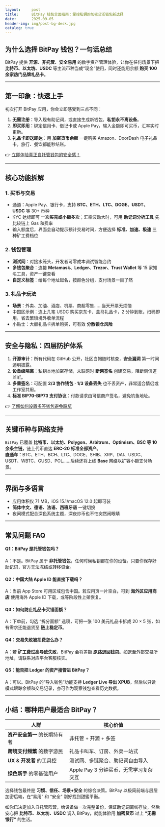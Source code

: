 ```yaml
---
layout:     post
title:      BitPay 钱包全面指南：掌控私钥的加密货币钱包新选择
date:       2025-09-05
header-img: img/post-bg-desk.jpg
catalog: true
---
```


## 为什么选择 BitPay 钱包？一句话总结  
BitPay 提供 **开源**、**非托管**、**安全易用** 的数字资产管理体验，让你在任何场景下把 **比特币、以太坊、USDC** 等主流币种当成“现金”使用，同时还能用余额 **购买 100 余家热门品牌礼品卡**。

---

## 第一印象：快速上手

初次打开 BitPay 应用，你会立即感受到三点不同：

1. **无需注册**：导入现有助记词，或直接生成新钱包，**私钥永不离设备**。  
2. **即买即用**：绑定信用卡、借记卡或 Apple Pay，输入金额即可买币，汇率实时更新。  
3. **礼品卡即送即达**：用 **加密货币余额** 一键购买 Amazon、DoorDash 电子礼品卡，旅行、餐饮都能秒结账。  

👉 [立即体验真正自托管钱包的安全感！](https://okxdog.com/)

---

## 核心功能拆解

### 1. 买币与交易  
- 通道：Apple Pay、银行卡，支持 **BTC、ETH、LTC、DOGE、USDT、USDC** 等 30+ 币种  
- KYC 达标即可 **一次买完或小额多次**；汇率波动大时，可用 **助记词分析工具** 先比较链上 Gas 和费率  
- 输入额度后，界面会自动提示预计交易时间，方便选择 **标准、加速、极速** 三种矿工费档位  

### 2. 钱包管理  
- **测试网**：对接水笼头，开发者可零成本调试智能合约  
- **多钱包聚合**：连接 **Metamask、Ledger、Trezor、Trust Wallet** 等 15 家知名工具，资产一键查看  
- **自定义标签**：给每个地址起名，按颜色分组，支付场景一目了然  

### 3. 礼品卡玩法  
- **场景**：外卖、加油、酒店、机票、商超零售……当天开票无烦恼  
- 中国区示例：连上几笔 USDC 购买京东卡、盒马礼品卡，2 分钟到账，扫码即用，省去繁琐境外收单流程  
- 小贴士：大额礼品卡拆单购买，可有效 **分散锁仓风险**  

---

## 安全与隐私：四层防护体系

1. **开源审计**：所有代码在 GitHub 公开，社区白帽随时核查，**安全漏洞** 第一时间透明披露。  
2. **设备级隔离**：私钥本地加密存储，未联网时 **断网签名** 创建交易，阻断侧信道监听。  
3. **多重签名**：可配置 **2/3 协作钱包** · **1/3 设备丢失** 也不丢资产，非常适合情侣或工作室共用。  
4. **标准 BIP70-BIP73 支付协议**：付款请求由可信商户签名，避免钓鱼地址。  

👉 [了解如何设置多签钱包避免踩坑](https://okxdog.com/)

---

## 关键币种与网络支持

`BitPay` 已覆盖 **比特币、以太坊、Polygon、Arbitrum、Optimism、BSC 等 10 余条主链**，链上代币直达 **ERC-20 标准全部资产**。  
**直通车**：BTC、ETH、BCH、LTC、DOGE、SHIB、XRP、DAI、USDC、USDT、WBTC、GUSD、POL……后续还将上线 **Base** 网络以扩容小额支付场景。  

---

## 界面与多语言

- 应用体积仅 71 MB，iOS 15.1/macOS 12.0 起即可装  
- **简体中文、德语、法语、西班牙语** 一键切换  
- 夜间模式配合深色系统主题，深夜炒币也不怕突然闹眼睛  

---

## 常见问题 FAQ

#### Q1：BitPay 是托管钱包吗？  
A：不是。BitPay 属于 **非托管钱包**，任何时候私钥都在你的设备。只要你保存好助记词，官方无法冻结或转移资金。  

#### Q2：中国大陆 Apple ID 能直接下载吗？  
A：当前 App Store 可用区域包含中国。若应用页一片空白，可到 **海外区应用商店** 使用海外 Apple ID 下载，或等阶段性上架恢复。  

#### Q3：如何防止礼品卡买错面额？  
A：下单前，勾选 “拆分面额” 选项，可把一张 100 美元礼品卡拆成 20 × 5 张，如有需求还能退货至 **链上稳定币**。  

#### Q4：交易失败被扣费怎么办？  
A：若 **矿工费过高导致失败**，BitPay 会将差额 **原路退回钱包**。如退至外部交易所地址，请联系对应平台客服核实。  

#### Q5：能否把 Ledger 的资产接管进 BitPay？  
A：可以。BitPay 的“导入钱包”功能支持 **Ledger Live 导出 XPUB**，然后以只读模式跟踪余额和交易记录，亦可作为观察钱包查看历史数据。  

---

## 小结：哪种用户最适合 BitPay？

| 人群 | 核心价值 |
| --- | --- |
| **资产安全第一** 的长期持有者 | 非托管 + 开源 + 多签 |
| **跨境支付频繁** 的数字游民 | 礼品卡叫车、订房、外卖一站式 |
| **UX & 开发者** 的工具控 | 测试网、多链聚合、助记词自由导入 |
| **绿色新手** 的零基础用户 | Apple Pay 3 分钟买币，无需学习复杂交互 |

选择钱包最终是 **习惯、信任、场景+安全** 的综合决策。BitPay 以极简前端与层层加密后端，在“易用” 和 “安全” 刚好找到甜蜜平衡。  

如你已决定加入自托管阵营，给设备做一次完整备份，保证助记词离线存放，然后安心把 **比特币、以太坊、USDC** 调入 BitPay，就能体验用 **加密货币** 过上 **“无需银行”** 的生活。